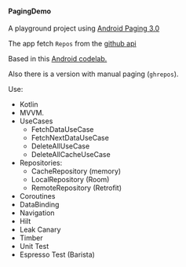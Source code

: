 #### PagingDemo

A playground project using [Android Paging 3.0](https://developer.android.com/topic/libraries/architecture/paging/v3-overview)

The app fetch `Repos` from the [github api](https://api.github.com/)

Based in this [Android codelab.](https://developer.android.com/codelabs/android-paging#0)

Also there is a version with manual paging (`ghrepos`).

Use:
- Kotlin
- MVVM.
- UseCases
  - FetchDataUseCase
  - FetchNextDataUseCase
  - DeleteAllUseCase
  - DeleteAllCacheUseCase
- Repositories:
  - CacheRepository (memory)
  - LocalRepository (Room)
  - RemoteRepository (Retrofit)
- Coroutines
- DataBinding
- Navigation
- Hilt
- Leak Canary
- Timber
- Unit Test
- Espresso Test (Barista)
